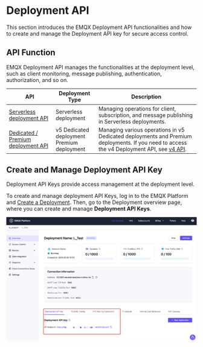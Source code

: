 # Deployment API

This section introduces the EMQX Deployment API functionalities and how to create and manage the Deployment API key for secure access control.

## API Function

EMQX Deployment API manages the functionalities at the deployment level, such as client monitoring, message publishing, authentication, authorization, and so on.

| API                                                          | Deployment Type                                 | Description                                                  |
| ------------------------------------------------------------ | ----------------------------------------------- | ------------------------------------------------------------ |
| [Serverless deployment API](./serverless.md)                 | Serverless deployment                           | Managing operations for client, subscription, and message publishing in Serverless deployments. |
| [Dedicated / Premium deployment API](https://docs.emqx.com/en/cloud/latest/api/dedicated) | v5 Dedicated deployment<br />Premium deployment | Managing various operations in v5 Dedicated deployments and Premium deployments. If you need to access the v4 Deployment API, see [v4 API](https://docs.emqx.com/en/cloud/v4/api/dedicated.html). |


## Create and Manage Deployment API Key

Deployment API Keys provide access management at the deployment level. 

To create and manage deployment API Keys, log in to the EMQX Platform and [Create a Deployment](../create/overview.md). Then, go to the Deployment overview page, where you can create and manage **Deployment API Keys**.

![deployment_key](./_assets/deployment_key.png)
